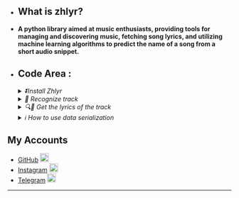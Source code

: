 - ## What is zhlyr?
- **A python library aimed at music enthusiasts, providing tools for managing and discovering music, fetching song lyrics, and utilizing machine learning algorithms to predict the name of a song from a short audio snippet.**

- ## Code Area :

  <details> 
  <summary>
  <i>⏬Install Zhlyr</i>
  </summary>
    
  ```python3
  💲pip install zhlyr
  ```
  ------
  </details>
  
  <details>
    <summary>
    <i>🎵 Recognize track</i>
    </summary>
    <br>Recognize a track based on a file</br>
  
    ```python3
    # Get full track json response object info
  
    import asynico
    from zhlyr import Reconize
    data = '/root/user/dir/simple.mp3'
    async def get_info():
      reco = await Reconize(data)
      print(reco.json())
    loop = asynico.new_event_loop()
    loop.run_until_complete(get_info)
  
    # You can get respnose info as string response 
    reco = Reconize(data)
    print(reco.text)
    ```
  ------
  
  </details>
  
  <details>
    <summary>
    <i>🔍🎼 Get the lyrics of the track </i>
    </summary>
    <br>
    
    Get lyrics from title of the track
    </br>
    
    ```python3
    from zhlyr import ZhLyr
    lyrics = ZhLyr.GetByTitle(title='save your trears',srt=false)
    # :GetByTitle: `title`: str : title of the track to get trrack from it.
    # :GetByTitle: `srt`: bool : if `true` he will return time as `srt` format.
    # :GetByTitle: return json object
    
    for time , lyric in lyrics.items():
      print(f'time {time} >>> lyric : {lyric}')
    ```
    
    <br>
    
    Get lyrics from details of track
    </br>
    ```python3
    lyrics = ZhLyr.GetByDetails(title='save your trears',artist='the weeknd',duration='3:35',srt=false)
    # :GetByDetails: `title`: str : title of the track to get trrack from it.
    # :GetByDetails: `artist`: str : artist of the track to get lyrics from it.
    # :GetByDetails: `duration` : Optional[str]=None : duration of the track to get lyrics from it.
    # :GetByDetails: `srt`: bool : if `true` he will return time as `srt` format.
    # :GetByDetails: return json object
    
    for time , lyric in lyrics.items():
      print(f'time {time} >>> lyric : {lyric}')
    ```
  ------
  </details>
  
  <details>
    
  
  
    <summary>
      <i>ℹ️ How to use data serialization </i>
    </summary>
    <br>
    
    Serialized data from response.
    </br>
    
    ```python3
    from zhlyr import Serializer
    data = your_json_data
    serialize = Serializer(data)
    print(serialize)
    ```
    <br>
    
    Get vlue from key with serialized data.
    </br>
  
    ```python3
    data = {'key1':'hello world!'}
    serialize = Serializer(data)
    print(serialize.key1)
    ```
  ------
  
  </details>


## My Accounts
- [GitHub](https://github.com/Gaoc3/) [<img src="https://cdn-icons-png.flaticon.com/512/25/25231.png" alt="GitHub" width="20" height="20">](https://github.com/)
- [Instagram](https://www.instagram.com/mtsky.sensei/) [<img src="https://cdn-icons-png.flaticon.com/512/2111/2111463.png" alt="Instagram" width="20" height="20">](https://www.instagram.com/)
- [Telegram](https://nar4nar.t.me) [<img src="https://cdn-icons-png.flaticon.com/512/2111/2111646.png" alt="Telegram" width="20" height="20">](https://web.telegram.org/)
  
------